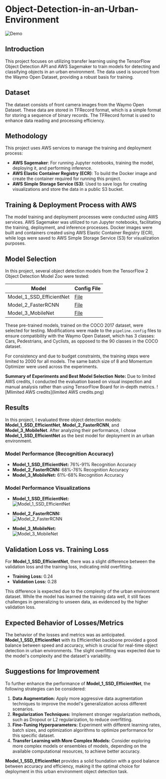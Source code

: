 # Object-Detection-in-an-Urban-Environment
![Demo](data\animation.gif)

## Introduction
This project focuses on utilizing transfer learning using the TensorFlow Object Detection API and AWS Sagemaker to train models for detecting and classifying objects in an urban environment. The data used is sourced from the Waymo Open Dataset, providing a robust basis for training.

## Dataset
The dataset consists of front camera images from the Waymo Open Dataset. These data are stored in TFRecord format, which is a simple format for storing a sequence of binary records. The TFRecord format is used to enhance data reading and processing efficiency.

## Methodology
This project uses AWS services to manage the training and deployment process:
- **AWS Sagemaker**: For running Jupyter notebooks, training the model, deploying it, and performing inference.
- **AWS Elastic Container Registry (ECR)**: To build the Docker image and create the container required for running this project.
- **AWS Simple Storage Service (S3)**: Used to save logs for creating visualizations and store the data in a public S3 bucket.

## Training & Deployment Process with AWS
The model training and deployment processes were conducted using AWS services. AWS Sagemaker was utilized to run Jupyter notebooks, facilitating the training, deployment, and inference processes. Docker images were built and containers created using AWS Elastic Container Registry (ECR), while logs were saved to AWS Simple Storage Service (S3) for visualization purposes.

## Model Selection
In this project, several object detection models from the TensorFlow 2 Object Detection Model Zoo were tested:

| Model                 | Config File        |
|-----------------------|--------------------|
| Model_1_SSD_EfficientNet    | [File](Model_1_SSD_EfficientNet\1_model_training\source_dir\Model_EfficientNet_pipeline.config) |
| Model_2_FasterRCNN   | [File](Model_2_FasterRCNN\1_model_training\source_dir\Model_ResNet.config) |
| Model_3_MobileNet | [File](Model_3_MobileNet\1_model_training\source_dir\Model_MobileNet_pipeline.config) |

These pre-trained models, trained on the COCO 2017 dataset, were selected for testing. Modifications were made to the `pipeline.config` files to ensure compatibility with the Waymo Open Dataset, which has 3 classes: Cars, Pedestrians, and Cyclists, as opposed to the 90 classes in the COCO dataset.

For consistency and due to budget constraints, the training steps were limited to 2000 for all models. The same batch size of 8 and Momentum Optimizer were used across the experiments.


**Summary of Experiments and Best Model Selection**
**Note:** Due to limited AWS credits, I conducted the evaluation based on visual inspection and manual analysis rather than using TensorFlow Board for in-depth metrics.
 ![Mlimited AWS credits](limited AWS credits.png)
## Results

In this project, I evaluated three object detection models: **Model_1_SSD_EfficientNet**, **Model_2_FasterRCNN**, and **Model_3_MobileNet**. After analyzing their performance, I chose **Model_1_SSD_EfficientNet** as the best model for deployment in an urban environment.

### Model Performance (Recognition Accuracy)
- **Model_1_SSD_EfficientNet:** 76%-91% Recognition Accuracy
- **Model_2_FasterRCNN:** 68%-76% Recognition Accuracy
- **Model_3_MobileNet:** 61%-68% Recognition Accuracy

### Model Performance Visualizations
- **Model_1_SSD_EfficientNet:**  
  ![Model_1_SSD_EfficientNet](EfficientNet_Performance.png)

- **Model_2_FasterRCNN:**  
  ![Model_2_FasterRCNN](FasterRCNN_Performance.png)

- **Model_3_MobileNet:**  
  ![Model_3_MobileNet](Model_3_MobileNet_Perfomance.png)

## Validation Loss vs. Training Loss

For **Model_1_SSD_EfficientNet**, there was a slight difference between the validation loss and the training loss, indicating mild overfitting.

- **Training Loss:** 0.24
- **Validation Loss:** 0.28

This difference is expected due to the complexity of the urban environment dataset. While the model has learned the training data well, it still faces challenges in generalizing to unseen data, as evidenced by the higher validation loss.

## Expected Behavior of Losses/Metrics

The behavior of the losses and metrics was as anticipated. **Model_1_SSD_EfficientNet** with its EfficientNet backbone provided a good balance between speed and accuracy, which is crucial for real-time object detection in urban environments. The slight overfitting was expected due to the model's complexity and the dataset's variability.

## Suggestions for Improvement

To further enhance the performance of **Model_1_SSD_EfficientNet**, the following strategies can be considered:

1. **Data Augmentation:** Apply more aggressive data augmentation techniques to improve the model's generalization across different scenarios.
2. **Regularization Techniques:** Implement stronger regularization methods, such as Dropout or L2 regularization, to reduce overfitting.
3. **Fine-Tuning Hyperparameters:** Experiment with different learning rates, batch sizes, and optimization algorithms to optimize performance for this specific dataset.
4. **Transfer Learning with More Complex Models:** Consider exploring more complex models or ensembles of models, depending on the available computational resources, to achieve better accuracy.

**Model_1_SSD_EfficientNet** provides a solid foundation with a good balance between accuracy and efficiency, making it the optimal choice for deployment in this urban environment object detection task.